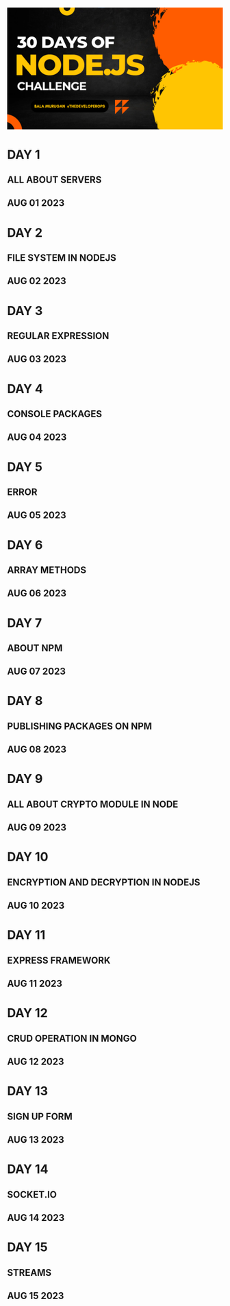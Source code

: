 ![30 days of react image](image.png)

# DAY 1
## ALL ABOUT SERVERS
## AUG 01 2023

# DAY 2 
## FILE SYSTEM IN NODEJS
## AUG 02 2023 

# DAY 3
## REGULAR EXPRESSION
## AUG 03 2023

# DAY 4
## CONSOLE PACKAGES
## AUG 04 2023


# DAY 5
## ERROR
## AUG 05 2023

# DAY 6
## ARRAY METHODS
## AUG 06 2023

# DAY 7
## ABOUT NPM
## AUG 07 2023

# DAY 8
## PUBLISHING PACKAGES ON NPM
## AUG 08 2023

# DAY 9 
## ALL ABOUT CRYPTO MODULE IN NODE
## AUG 09 2023

# DAY 10 
## ENCRYPTION AND DECRYPTION IN NODEJS
## AUG 10 2023 

# DAY 11
## EXPRESS FRAMEWORK
## AUG 11 2023 

# DAY 12
## CRUD OPERATION IN MONGO 
## AUG 12 2023

# DAY 13
## SIGN UP FORM 
## AUG 13 2023

# DAY 14 
## SOCKET.IO
## AUG 14 2023 

# DAY 15
## STREAMS
## AUG 15 2023 
